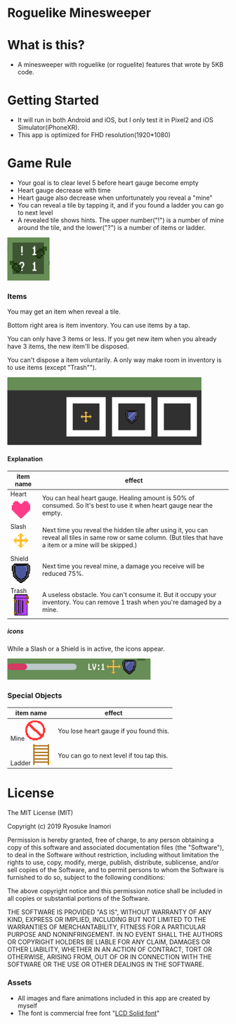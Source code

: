 # Roguelike Minesweeper

# What is this?
* A minesweeper with roguelike (or roguelite) features that wrote by 5KB code.

# Getting Started
* It will run in both Android and iOS, but I only test it in Pixel2 and iOS Simulator(iPhoneXR).
* This app is optimized for FHD resolution(1920*1080)

# Game Rule
* Your goal is to clear level 5 before heart gauge become empty
* Heart gauge decrease with time
* Heart gauge also decrease when unfortunately you reveal a "mine"
* You can reveal a tile by tapping it, and if you found a ladder you can go to next level
* A revealed tile shows hints. The upper number("!") is a number of mine around the tile, and the lower("?") is a number of items or ladder.

![](how_to/hints.png) 

### Items
You may get an item when reveal a tile.

Bottom right area is item inventory. 
You can use items by a tap.

You can only have 3 items or less.
If you get new item when you already have 3 items, the new item'll be disposed.

You can't dispose a item voluntarily.
A only way make room in inventory is to use items (except "Trash"").

![](how_to/items.png) 

#### Explanation

| item name  | effect |
| ------------- | ------------- |
| Heart![](a/2.gif)  | You can heal heart gauge. Healing amount is 50% of consumed. So It's best to use it when heart gauge near the empty. |
| Slash![](a/4.gif)  | Next time you reveal the hidden tile after using it, you can reveal all tiles in same row or same column. (But tiles that have a item or a mine will be skipped.) |
| Shield![](a/8.gif)  | Next time you reveal mine, a damage you receive will be reduced 75%.   |
| Trash![](a/16.gif)  | A useless obstacle. You can't consume it. But it occupy your inventory. You can remove 1 trash when you're damaged by a mine.   |

##### icons
While a Slash or a Shield is in active, the icons appear.


![](how_to/icons.png)

### Special Objects

| item name  | effect |
| ------------- | ------------- |
| Mine![](a/64.gif)  | You lose heart gauge if you found this. |
| Ladder![](a/32.gif)  | You can go to next level if tou tap this. |

# License
The MIT License (MIT)

Copyright (c) 2019 Ryosuke Inamori

Permission is hereby granted, free of charge, to any person obtaining a copy of this software and associated documentation files (the "Software"), to deal in the Software without restriction, including without limitation the rights to use, copy, modify, merge, publish, distribute, sublicense, and/or sell copies of the Software, and to permit persons to whom the Software is furnished to do so, subject to the following conditions:

The above copyright notice and this permission notice shall be included in all copies or substantial portions of the Software.

THE SOFTWARE IS PROVIDED "AS IS", WITHOUT WARRANTY OF ANY KIND, EXPRESS OR IMPLIED, INCLUDING BUT NOT LIMITED TO THE WARRANTIES OF MERCHANTABILITY, FITNESS FOR A PARTICULAR PURPOSE AND NONINFRINGEMENT. IN NO EVENT SHALL THE AUTHORS OR COPYRIGHT HOLDERS BE LIABLE FOR ANY CLAIM, DAMAGES OR OTHER LIABILITY, WHETHER IN AN ACTION OF CONTRACT, TORT OR OTHERWISE, ARISING FROM, OUT OF OR IN CONNECTION WITH THE SOFTWARE OR THE USE OR OTHER DEALINGS IN THE SOFTWARE.

### Assets
* All images and flare animations included in this app are created by myself
* The font is commercial free font "[LCD Solid font](https://www.fontspace.com/lcd-solid/lcd-solid)"

